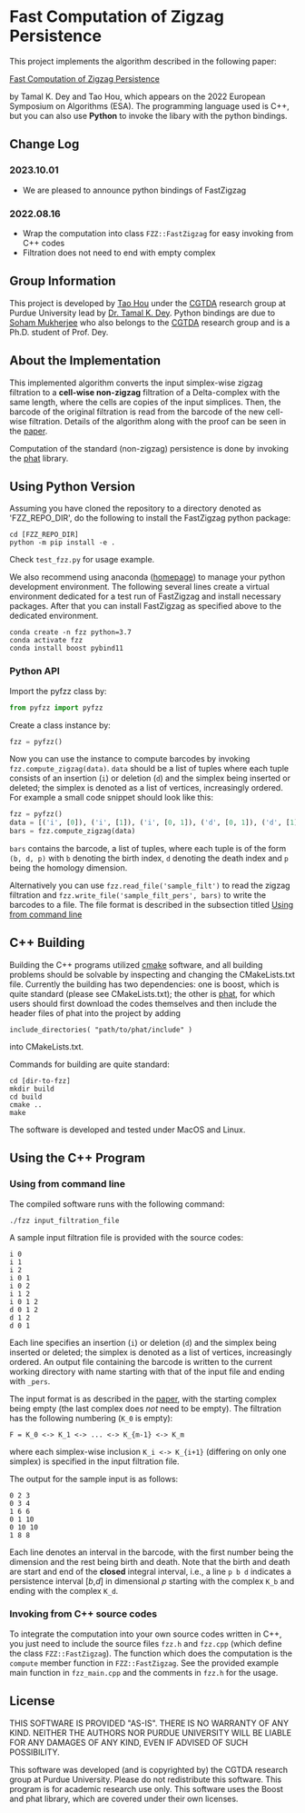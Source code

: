 # Fast Computation of Zigzag Persistence

This project implements the algorithm described in the following paper:

[Fast Computation of Zigzag Persistence](https://arxiv.org/pdf/2204.11080.pdf)

by Tamal K. Dey and Tao Hou, which appears on the 2022 European Symposium on Algorithms (ESA). The programming language used is C++, but you can also use **Python** to invoke the libary with the python bindings.

## Change Log

### 2023.10.01

- We are pleased to announce python bindings of FastZigzag

### 2022.08.16

- Wrap the computation into class `FZZ::FastZigzag` for easy invoking from C++ codes
- Filtration does not need to end with empty complex

## Group Information

This project is developed by [Tao Hou](https://taohou01.github.io) under the [CGTDA](https://www.cs.purdue.edu/homes/tamaldey/CGTDAwebsite/) research group at Purdue University lead by [Dr. Tamal K. Dey](https://www.cs.purdue.edu/homes/tamaldey/). Python bindings are due to [Soham Mukherjee](https://www.cs.purdue.edu/homes/mukher26/) who also belongs to the [CGTDA](https://www.cs.purdue.edu/homes/tamaldey/CGTDAwebsite/) research group and is a Ph.D. student of Prof. Dey.

## About the Implementation

This implemented algorithm converts the input simplex-wise zigzag filtration to a **cell-wise non-zigzag** filtration of a Delta-complex with the same length, where the cells are copies of the input simplices. Then, the barcode of the original filtration is read from the barcode of the new cell-wise filtration. Details of the algorithm along with the proof can be seen in the [paper](https://arxiv.org/pdf/2204.11080.pdf). 

Computation of the standard (non-zigzag) persistence is done by invoking the [phat](https://github.com/blazs/phat) library.

## Using Python Version
Assuming you have cloned the repository to a directory denoted as 'FZZ_REPO_DIR', do the following to install the FastZigzag python package:

```
cd [FZZ_REPO_DIR]
python -m pip install -e .
```

Check `test_fzz.py` for usage example.

We also recommend using anaconda ([homepage](https://www.anaconda.com/)) to manage your python development environment. The following several lines create a virtual environment dedicated for a test run of FastZigzag and install necessary packages. After that you can install FastZigzag as specified above to the dedicated environment.

```
conda create -n fzz python=3.7
conda activate fzz
conda install boost pybind11
```

### Python API
Import the pyfzz class by:


```python
from pyfzz import pyfzz
```

Create a class instance by:

```python
fzz = pyfzz()
```
Now you can use the instance to compute barcodes by invoking `fzz.compute_zigzag(data)`. `data` should be a list of tuples where each tuple consists of an insertion (`i`) or deletion (`d`) and the simplex being inserted or deleted; the simplex is denoted as a list of vertices, increasingly ordered. For example a small code snippet should look like this:

```python
fzz = pyfzz()
data = [('i', [0]), ('i', [1]), ('i', [0, 1]), ('d', [0, 1]), ('d', [1])]
bars = fzz.compute_zigzag(data)
```
`bars` contains the barcode, a list of tuples, where each tuple is of the form `(b, d, p)` with `b` denoting the birth index, `d` denoting the death index and `p` being the homology dimension.

Alternatively you can use `fzz.read_file('sample_filt')` to read the zigzag filtration and `fzz.write_file('sample_filt_pers', bars)` to write the barcodes to a file. The file format is described in the subsection titled [Using from command line](#using-from-command-line)




## C++ Building

Building the C++ programs utilized [cmake](https://cmake.org/) software, and all building problems should be solvable by inspecting and changing the CMakeLists.txt file. Currently the building has two dependencies: one is boost, which is quite standard (please see CMakeLists.txt); the other is [phat](https://github.com/blazs/phat), for which users should first download the codes themselves and then include the header files of phat into the project by adding

```
include_directories( "path/to/phat/include" ) 
```

into CMakeLists.txt.

Commands for building are quite standard:

```
cd [dir-to-fzz]
mkdir build
cd build
cmake ..
make
```

The software is developed and tested under MacOS and Linux. 

## Using the C++ Program

### Using from command line

The compiled software runs with the following command:

```
./fzz input_filtration_file
```

A sample input filtration file is provided with the source codes:

```
i 0
i 1
i 2
i 0 1
i 0 2
i 1 2
i 0 1 2
d 0 1 2
d 1 2
d 0 1
```

Each line specifies an insertion (`i`) or deletion (`d`) and the simplex being inserted or deleted; the simplex is denoted as a list of vertices, increasingly ordered. An output file containing the barcode is written to the current working directory with name starting with that of the input file and ending with `_pers`.

The input format is as described in the [paper](https://arxiv.org/pdf/2204.11080.pdf), with the starting complex being empty (the last complex does *not* need to be empty). The filtration has the following numbering (`K_0` is empty):

```
F = K_0 <-> K_1 <-> ... <-> K_{m-1} <-> K_m
```

where each simplex-wise inclusion `K_i <-> K_{i+1}` (differing on only one simplex) is specified in the input filtration file. 

The output for the sample input is as follows:

```
0 2 3
0 3 4
1 6 6
0 1 10
0 10 10
1 8 8
```
Each line denotes an interval in the barcode, with the first number being the dimension and the rest being birth and death. Note that the birth and death are start and end of the **closed** integral interval, i.e., a line `p b d` indicates a persistence interval [*b*,*d*] in dimensional *p* starting with the complex `K_b` and ending with the complex `K_d`.

### Invoking from C++ source codes

To integrate the computation into your own source codes written in C++, you just need to include the source files `fzz.h` and `fzz.cpp` (which define the class `FZZ::FastZigzag`). The function which does the computation is the `compute` member function in `FZZ::FastZigzag`. See the provided example main function in `fzz_main.cpp` and the comments in `fzz.h` for the usage.

## License

THIS SOFTWARE IS PROVIDED "AS-IS". THERE IS NO WARRANTY OF ANY KIND. NEITHER THE AUTHORS NOR PURDUE UNIVERSITY WILL BE LIABLE FOR ANY DAMAGES OF ANY KIND, EVEN IF ADVISED OF SUCH POSSIBILITY. 

This software was developed (and is copyrighted by) the CGTDA research group at Purdue University. Please do not redistribute this software. This program is for academic research use only. This software uses the Boost and phat library, which are covered under their own licenses.
